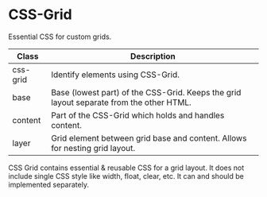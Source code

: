 # CSS-Grid

Essential CSS for custom grids.

Class    | Description
---      | ---
css-grid | Identify elements using CSS-Grid.
base     | Base (lowest part) of the CSS-Grid. Keeps the grid layout separate from the other HTML.
content  | Part of the CSS-Grid which holds and handles content.
layer    | Grid element between grid base and content. Allows for nesting grid layout.

CSS Grid contains essential & reusable CSS for a grid layout.
It does not include single CSS style like width, float, clear, etc.
It can and should be implemented separately.